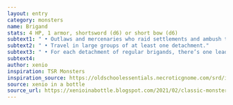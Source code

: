 ```yaml
---
layout: entry 
category: monsters
name: Brigand
stats: 4 HP, 1 armor, shortsword (d6) or short bow (d6)
subtext1: " • Outlaws and mercenaries who raid settlements and ambush travelers."
subtext2: " • Travel in large groups of at least one detachment."
subtext3: " • For each detachment of regular brigands, there’s one leader who has chainmail (2 armor) and a longsword(d8)."
subtext4: 
author: xenio
inspiration: TSR Monsters
inspiration_source: https://oldschoolessentials.necroticgnome.com/srd/index.php/Monster_Descriptions
source: xenio in a bottle
source_url: https://xenioinabottle.blogspot.com/2021/02/classic-monsters-for-cairnito-part-1.html
---
```

